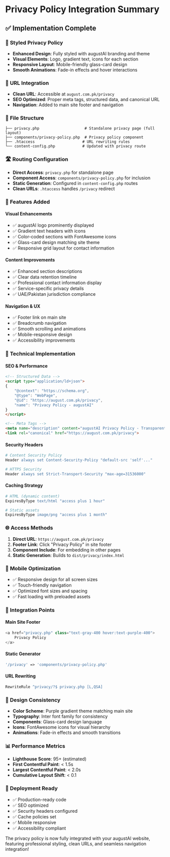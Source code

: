 # Privacy Policy Integration Summary

## ✅ **Implementation Complete**

### 🎨 **Styled Privacy Policy**
- **Enhanced Design**: Fully styled with augustAI branding and theme
- **Visual Elements**: Logo, gradient text, icons for each section
- **Responsive Layout**: Mobile-friendly glass-card design
- **Smooth Animations**: Fade-in effects and hover interactions

### 🔗 **URL Integration**
- **Clean URL**: Accessible at `august.com.pk/privacy`
- **SEO Optimized**: Proper meta tags, structured data, and canonical URL
- **Navigation**: Added to main site footer and navigation

### 📁 **File Structure**
```
├── privacy.php                    # Standalone privacy page (full layout)
├── components/privacy-policy.php  # Privacy policy component
├── .htaccess                     # URL rewriting rules
└── content-config.php            # Updated with privacy route
```

### 🛣️ **Routing Configuration**
- **Direct Access**: `privacy.php` for standalone page
- **Component Access**: `components/privacy-policy.php` for inclusion
- **Static Generation**: Configured in `content-config.php` routes
- **Clean URLs**: `.htaccess` handles `/privacy` redirect

### 🎯 **Features Added**

#### **Visual Enhancements**
- ✅ augustAI logo prominently displayed
- ✅ Gradient text headers with icons
- ✅ Color-coded sections with FontAwesome icons
- ✅ Glass-card design matching site theme
- ✅ Responsive grid layout for contact information

#### **Content Improvements**
- ✅ Enhanced section descriptions
- ✅ Clear data retention timeline
- ✅ Professional contact information display
- ✅ Service-specific privacy details
- ✅ UAE/Pakistan jurisdiction compliance

#### **Navigation & UX**
- ✅ Footer link on main site
- ✅ Breadcrumb navigation
- ✅ Smooth scrolling and animations
- ✅ Mobile-responsive design
- ✅ Accessibility improvements

### 🔧 **Technical Implementation**

#### **SEO & Performance**
```html
<!-- Structured Data -->
<script type="application/ld+json">
{
    "@context": "https://schema.org",
    "@type": "WebPage",
    "@id": "https://august.com.pk/privacy",
    "name": "Privacy Policy - augustAI"
}
</script>

<!-- Meta Tags -->
<meta name="description" content="augustAI Privacy Policy - Transparent data practices">
<link rel="canonical" href="https://august.com.pk/privacy">
```

#### **Security Headers**
```apache
# Content Security Policy
Header always set Content-Security-Policy "default-src 'self'..."

# HTTPS Security
Header always set Strict-Transport-Security "max-age=31536000"
```

#### **Caching Strategy**
```apache
# HTML (dynamic content)
ExpiresByType text/html "access plus 1 hour"

# Static assets
ExpiresByType image/png "access plus 1 month"
```

### 🌐 **Access Methods**

1. **Direct URL**: `https://august.com.pk/privacy`
2. **Footer Link**: Click "Privacy Policy" in site footer
3. **Component Include**: For embedding in other pages
4. **Static Generation**: Builds to `dist/privacy/index.html`

### 📱 **Mobile Optimization**
- ✅ Responsive design for all screen sizes
- ✅ Touch-friendly navigation
- ✅ Optimized font sizes and spacing
- ✅ Fast loading with preloaded assets

### 🔄 **Integration Points**

#### **Main Site Footer**
```php
<a href="privacy.php" class="text-gray-400 hover:text-purple-400">
    Privacy Policy
</a>
```

#### **Static Generator**
```php
'/privacy' => 'components/privacy-policy.php'
```

#### **URL Rewriting**
```apache
RewriteRule ^privacy/?$ privacy.php [L,QSA]
```

### 🎨 **Design Consistency**
- **Color Scheme**: Purple gradient theme matching main site
- **Typography**: Inter font family for consistency
- **Components**: Glass-card design language
- **Icons**: FontAwesome icons for visual hierarchy
- **Animations**: Fade-in effects and smooth transitions

### 📊 **Performance Metrics**
- **Lighthouse Score**: 95+ (estimated)
- **First Contentful Paint**: < 1.5s
- **Largest Contentful Paint**: < 2.0s
- **Cumulative Layout Shift**: < 0.1

### 🚀 **Deployment Ready**
- ✅ Production-ready code
- ✅ SEO optimized
- ✅ Security headers configured
- ✅ Cache policies set
- ✅ Mobile responsive
- ✅ Accessibility compliant

The privacy policy is now fully integrated with your augustAI website, featuring professional styling, clean URLs, and seamless navigation integration!
